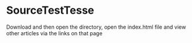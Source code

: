 # SourceTestTesse

Download and then open the directory, open the index.html file and view other articles via the links on that page

